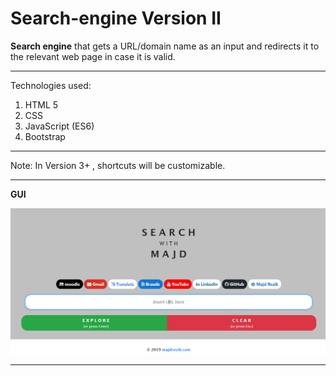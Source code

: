 # Search-engine Version II
**Search engine** that gets a URL/domain name as an input and redirects it to the relevant web page in case it is valid.

------------------------------------------------------------------------------------------------------------------------------------------

Technologies used:
1) HTML 5
2) CSS
3) JavaScript (ES6)
4) Bootstrap

------------------------------------------------------------------------------------------------------------------------------------------

Note:
In Version 3+ , shortcuts will be customizable.

------------------------------------------------------------------------------------------------------------------------------------------
**GUI**

![Image of the GUI](images/capture.PNG)


------------------------------------------------------------------------------------------------------------------------------------------

